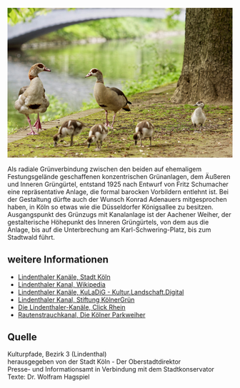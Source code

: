 ![Gänse am Kanal](./images/05315000-b03-t05/p5.2.jpg)

Als radiale Grünverbindung zwischen den beiden auf ehemaligem Festungsgelände geschaffenen konzentrischen
Grünanlagen, dem Äußeren und Inneren Grüngürtel, entstand 1925 nach Entwurf von Fritz Schumacher eine
repräsentative Anlage, die formal barocken Vorbildern entlehnt ist. Bei der Gestaltung dürfte auch der Wunsch
Konrad Adenauers mitgesprochen haben, in Köln so etwas wie die Düsseldorfer Königsallee zu besitzen.
Ausgangspunkt des Grünzugs mit Kanalanlage ist der Aachener Weiher, der gestalterische Höhepunkt des Inneren
Grüngürtels, von dem aus die Anlage, bis auf die Unterbrechung am Karl-Schwering-Platz, bis zum Stadtwald führt.

weitere Informationen
---------------------

* [Lindenthaler Kanäle, Stadt Köln]
* [Lindenthaler Kanal, Wikipedia]
* [Lindenthaler Kanäle, KuLaDiG - Kultur.Landschaft.Digital]
* [Lindenthaler Kanal, Stiftung KölnerGrün]
* [Die Lindenthaler-Kanäle, Click Rhein]
* [Rautenstrauchkanal, Die Kölner Parkweiher]

Quelle
------

Kulturpfade, Bezirk 3 (Lindenthal)  
herausgegeben von der Stadt Köln - Der Oberstadtdirektor  
Presse- und Informationsamt in Verbindung mit dem Stadtkonservator  
Texte: Dr. Wolfram Hagspiel

[Lindenthaler Kanäle, Stadt Köln]: https://www.stadt-koeln.de/leben-in-koeln/freizeit-natur-sport/parks/65807/index.html
[Lindenthaler Kanal, Wikipedia]: https://de.wikipedia.org/wiki/Lindenthaler_Kanal
[Lindenthaler Kanäle, KuLaDiG - Kultur.Landschaft.Digital]: https://www.kuladig.de/Objektansicht/KLD-311650
[Lindenthaler Kanal, Stiftung KölnerGrün]: https://www.koelner-gruen.de/lindenthaler-kanal.aspx
[Die Lindenthaler-Kanäle, Click Rhein]: https://click-rhein.lvr.de/detail/discovery/81
[Rautenstrauchkanal, Die Kölner Parkweiher]: https://parkweiher.koeln/rautenstrauchkanal/